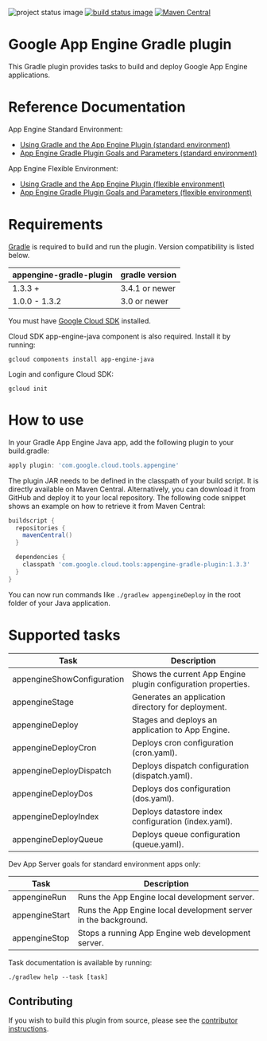 ![project status image](https://img.shields.io/badge/stability-stable-brightgreen.svg)
[![build status image](https://travis-ci.org/GoogleCloudPlatform/app-gradle-plugin.svg?branch=master)](https://travis-ci.org/GoogleCloudPlatform/app-gradle-plugin)
[![Maven Central](https://maven-badges.herokuapp.com/maven-central/com.google.cloud.tools/appengine-gradle-plugin/badge.svg)](https://maven-badges.herokuapp.com/maven-central/com.google.cloud.tools/appengine-gradle-plugin)
# Google App Engine Gradle plugin

This Gradle plugin provides tasks to build and deploy Google App Engine applications.

# Reference Documentation

App Engine Standard Environment:
* [Using Gradle and the App Engine Plugin (standard environment)](https://cloud.google.com/appengine/docs/java/tools/gradle)
* [App Engine Gradle Plugin Goals and Parameters (standard environment)](https://cloud.google.com/appengine/docs/java/tools/gradle-reference)

App Engine Flexible Environment:
* [Using Gradle and the App Engine Plugin (flexible environment)](https://cloud.google.com/appengine/docs/flexible/java/using-gradle)
* [App Engine Gradle Plugin Goals and Parameters (flexible environment)](https://cloud.google.com/appengine/docs/flexible/java/gradle-reference)

# Requirements

[Gradle](http://gradle.org) is required to build and run the plugin. Version compatibility is listed below.

| appengine-gradle-plugin | gradle version |
|-------------------------|----------------|
| 1.3.3 +                 | 3.4.1 or newer |
| 1.0.0 - 1.3.2           | 3.0 or newer   |

You must have [Google Cloud SDK](https://cloud.google.com/sdk/) installed.

Cloud SDK app-engine-java component is also required. Install it by running:

    gcloud components install app-engine-java

Login and configure Cloud SDK:

    gcloud init

# How to use

In your Gradle App Engine Java app, add the following plugin to your build.gradle:

```Groovy
apply plugin: 'com.google.cloud.tools.appengine'
```

The plugin JAR needs to be defined in the classpath of your build script. It is directly available on Maven Central. Alternatively, you can download it from GitHub and deploy it to your local repository. The following code snippet shows an example on how to retrieve it from Maven Central:

```Groovy
buildscript {
  repositories {
    mavenCentral()
  }

  dependencies {
    classpath 'com.google.cloud.tools:appengine-gradle-plugin:1.3.3'
  }
}
```

You can now run commands like `./gradlew appengineDeploy` in the root folder of your Java application.

# Supported tasks
| Task                       | Description
|----------------------------|---
| appengineShowConfiguration | Shows the current App Engine plugin configuration properties.
| appengineStage             | Generates an application directory for deployment.
| appengineDeploy            | Stages and deploys an application to App Engine.
| appengineDeployCron        | Deploys cron configuration (cron.yaml).
| appengineDeployDispatch    | Deploys dispatch configuration (dispatch.yaml).
| appengineDeployDos         | Deploys dos configuration (dos.yaml).
| appengineDeployIndex       | Deploys datastore index configuration (index.yaml).
| appengineDeployQueue       | Deploys queue configuration (queue.yaml).

Dev App Server goals for standard environment apps only:

| Task           | Description
|----------------|---
| appengineRun   | Runs the App Engine local development server.
| appengineStart | Runs the App Engine local development server in the background.
| appengineStop  | Stops a running App Engine web development server.

Task documentation is available by running:

    ./gradlew help --task [task]

## Contributing

If you wish to build this plugin from source, please see the [contributor instructions](CONTRIBUTING.md).
